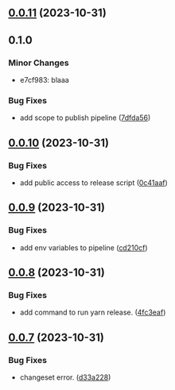 ## [0.0.11](https://github.com/dr1tch/evercam-ui/compare/v0.0.10...v0.0.11) (2023-10-31)

## 0.1.0

### Minor Changes

- e7cf983: blaaa

### Bug Fixes

- add scope to publish pipeline ([7dfda56](https://github.com/dr1tch/evercam-ui/commit/7dfda5628bad9600ea807898033b504ad9cd98ad))

## [0.0.10](https://github.com/dr1tch/evercam-ui/compare/v0.0.9...v0.0.10) (2023-10-31)

### Bug Fixes

- add public access to release script ([0c41aaf](https://github.com/dr1tch/evercam-ui/commit/0c41aaf58ba70c829309f5cc6327c517d34be305))

## [0.0.9](https://github.com/dr1tch/evercam-ui/compare/v0.0.8...v0.0.9) (2023-10-31)

### Bug Fixes

- add env variables to pipeline ([cd210cf](https://github.com/dr1tch/evercam-ui/commit/cd210cfe31e3faa3c83294511f00ed0dee1f35cd))

## [0.0.8](https://github.com/dr1tch/evercam-ui/compare/v0.0.7...v0.0.8) (2023-10-31)

### Bug Fixes

- add command to run yarn release. ([4fc3eaf](https://github.com/dr1tch/evercam-ui/commit/4fc3eaf93ca2e85e6eb4d7fb357a83dac3da7f28))

## [0.0.7](https://github.com/dr1tch/evercam-ui/compare/v0.0.6...v0.0.7) (2023-10-31)

### Bug Fixes

- changeset error. ([d33a228](https://github.com/dr1tch/evercam-ui/commit/d33a2287df35f0168a44dd9202cb130f157b1afe))
